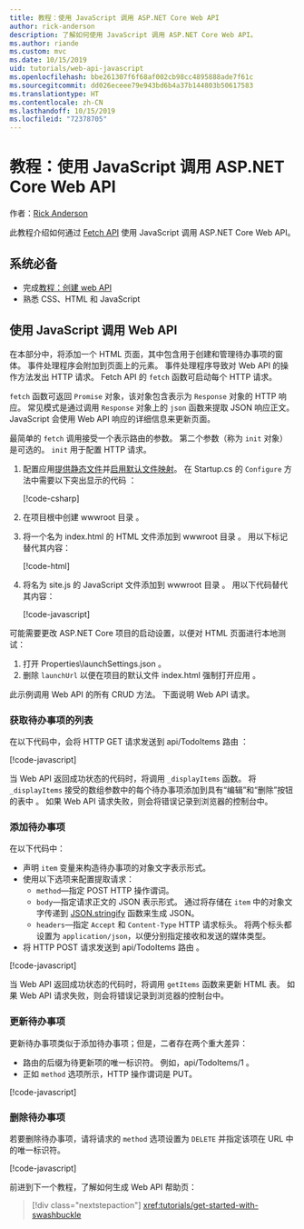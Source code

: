 ```yaml
---
title: 教程：使用 JavaScript 调用 ASP.NET Core Web API
author: rick-anderson
description: 了解如何使用 JavaScript 调用 ASP.NET Core Web API。
ms.author: riande
ms.custom: mvc
ms.date: 10/15/2019
uid: tutorials/web-api-javascript
ms.openlocfilehash: bbe261307f6f68af002cb98cc4895888ade7f61c
ms.sourcegitcommit: dd026eceee79e943bd6b4a37b144803b50617583
ms.translationtype: HT
ms.contentlocale: zh-CN
ms.lasthandoff: 10/15/2019
ms.locfileid: "72378705"
---
```

# <a name="tutorial-call-an-aspnet-core-web-api-with-javascript"></a>教程：使用 JavaScript 调用 ASP.NET Core Web API

作者：[Rick Anderson](https://twitter.com/RickAndMSFT)

此教程介绍如何通过 [Fetch API](https://developer.mozilla.org/docs/Web/API/Fetch_API) 使用 JavaScript 调用 ASP.NET Core Web API。

## <a name="prerequisites"></a>系统必备

* 完成[教程：创建 web API](xref:tutorials/first-web-api)
* 熟悉 CSS、HTML 和 JavaScript

## <a name="call-the-web-api-with-javascript"></a>使用 JavaScript 调用 Web API

在本部分中，将添加一个 HTML 页面，其中包含用于创建和管理待办事项的窗体。 事件处理程序会附加到页面上的元素。 事件处理程序导致对 Web API 的操作方法发出 HTTP 请求。 Fetch API 的 `fetch` 函数可启动每个 HTTP 请求。

`fetch` 函数可返回 `Promise` 对象，该对象包含表示为 `Response` 对象的 HTTP 响应。 常见模式是通过调用 `Response` 对象上的 `json` 函数来提取 JSON 响应正文。 JavaScript 会使用 Web API 响应的详细信息来更新页面。

最简单的 `fetch` 调用接受一个表示路由的参数。 第二个参数（称为 `init` 对象）是可选的。 `init` 用于配置 HTTP 请求。

1. 配置应用[提供静态文件](/dotnet/api/microsoft.aspnetcore.builder.staticfileextensions.usestaticfiles#Microsoft_AspNetCore_Builder_StaticFileExtensions_UseStaticFiles_Microsoft_AspNetCore_Builder_IApplicationBuilder_)并[启用默认文件映射](/dotnet/api/microsoft.aspnetcore.builder.defaultfilesextensions.usedefaultfiles#Microsoft_AspNetCore_Builder_DefaultFilesExtensions_UseDefaultFiles_Microsoft_AspNetCore_Builder_IApplicationBuilder_)。 在 Startup.cs 的 `Configure` 方法中需要以下突出显示的代码  ：

    [!code-csharp[](first-web-api/samples/3.0/TodoApi/StartupJavaScript.cs?highlight=8-9&name=snippet_configure)]

1. 在项目根中创建 wwwroot 目录  。

1. 将一个名为 index.html 的 HTML 文件添加到 wwwroot 目录   。 用以下标记替代其内容：

    [!code-html[](first-web-api/samples/3.0/TodoApi/wwwroot/index.html)]

1. 将名为 site.js 的 JavaScript 文件添加到 wwwroot 目录   。 用以下代码替代其内容：

    [!code-javascript[](first-web-api/samples/3.0/TodoApi/wwwroot/js/site.js?name=snippet_SiteJs)]

可能需要更改 ASP.NET Core 项目的启动设置，以便对 HTML 页面进行本地测试：

1. 打开 Properties\launchSettings.json  。
1. 删除 `launchUrl` 以便在项目的默认文件 index.html 强制打开应用  。

此示例调用 Web API 的所有 CRUD 方法。 下面说明 Web API 请求。

### <a name="get-a-list-of-to-do-items"></a>获取待办事项的列表

在以下代码中，会将 HTTP GET 请求发送到 api/TodoItems 路由  ：

[!code-javascript[](first-web-api/samples/3.0/TodoApi/wwwroot/js/site.js?name=snippet_GetItems)]

当 Web API 返回成功状态的代码时，将调用 `_displayItems` 函数。 将 `_displayItems` 接受的数组参数中的每个待办事项添加到具有“编辑”和“删除”按钮的表中   。 如果 Web API 请求失败，则会将错误记录到浏览器的控制台中。

### <a name="add-a-to-do-item"></a>添加待办事项

在以下代码中：

* 声明 `item` 变量来构造待办事项的对象文字表示形式。
* 使用以下选项来配置提取请求：
  * `method`&mdash;指定 POST HTTP 操作谓词。
  * `body`&mdash;指定请求正文的 JSON 表示形式。 通过将存储在 `item` 中的对象文字传递到 [JSON.stringify](https://developer.mozilla.org/docs/Web/JavaScript/Reference/Global_Objects/JSON/stringify) 函数来生成 JSON。
  * `headers`&mdash;指定 `Accept` 和 `Content-Type` HTTP 请求标头。 将两个标头都设置为 `application/json`，以便分别指定接收和发送的媒体类型。
* 将 HTTP POST 请求发送到 api/TodoItems 路由  。

[!code-javascript[](first-web-api/samples/3.0/TodoApi/wwwroot/js/site.js?name=snippet_AddItem)]

当 Web API 返回成功状态的代码时，将调用 `getItems` 函数来更新 HTML 表。 如果 Web API 请求失败，则会将错误记录到浏览器的控制台中。

### <a name="update-a-to-do-item"></a>更新待办事项

更新待办事项类似于添加待办事项；但是，二者存在两个重大差异：

* 路由的后缀为待更新项的唯一标识符。 例如，api/TodoItems/1  。
* 正如 `method` 选项所示，HTTP 操作谓词是 PUT。

[!code-javascript[](first-web-api/samples/3.0/TodoApi/wwwroot/js/site.js?name=snippet_UpdateItem)]

### <a name="delete-a-to-do-item"></a>删除待办事项

若要删除待办事项，请将请求的 `method` 选项设置为 `DELETE` 并指定该项在 URL 中的唯一标识符。

[!code-javascript[](first-web-api/samples/3.0/TodoApi/wwwroot/js/site.js?name=snippet_DeleteItem)]

前进到下一个教程，了解如何生成 Web API 帮助页：

> [!div class="nextstepaction"]
> <xref:tutorials/get-started-with-swashbuckle>
